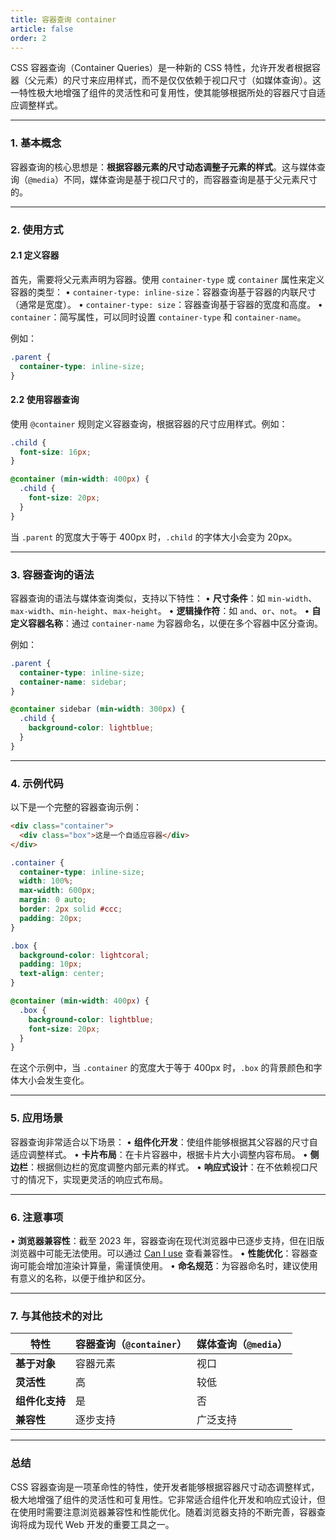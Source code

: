 ```yaml
---
title: 容器查询 container
article: false
order: 2
---
```


CSS 容器查询（Container Queries）是一种新的 CSS 特性，允许开发者根据容器（父元素）的尺寸来应用样式，而不是仅仅依赖于视口尺寸（如媒体查询）。这一特性极大地增强了组件的灵活性和可复用性，使其能够根据所处的容器尺寸自适应调整样式。

---

### **1. 基本概念**
容器查询的核心思想是：**根据容器元素的尺寸动态调整子元素的样式**。这与媒体查询（`@media`）不同，媒体查询是基于视口尺寸的，而容器查询是基于父元素尺寸的。

---

### **2. 使用方式**
#### **2.1 定义容器**
首先，需要将父元素声明为容器。使用 `container-type` 或 `container` 属性来定义容器的类型：
• `container-type: inline-size`：容器查询基于容器的内联尺寸（通常是宽度）。
• `container-type: size`：容器查询基于容器的宽度和高度。
• `container`：简写属性，可以同时设置 `container-type` 和 `container-name`。

例如：
```css
.parent {
  container-type: inline-size;
}
```

#### **2.2 使用容器查询**
使用 `@container` 规则定义容器查询，根据容器的尺寸应用样式。例如：
```css
.child {
  font-size: 16px;
}

@container (min-width: 400px) {
  .child {
    font-size: 20px;
  }
}
```
当 `.parent` 的宽度大于等于 400px 时，`.child` 的字体大小会变为 20px。

---

### **3. 容器查询的语法**
容器查询的语法与媒体查询类似，支持以下特性：
• **尺寸条件**：如 `min-width`、`max-width`、`min-height`、`max-height`。
• **逻辑操作符**：如 `and`、`or`、`not`。
• **自定义容器名称**：通过 `container-name` 为容器命名，以便在多个容器中区分查询。

例如：
```css
.parent {
  container-type: inline-size;
  container-name: sidebar;
}

@container sidebar (min-width: 300px) {
  .child {
    background-color: lightblue;
  }
}
```

---

### **4. 示例代码**
以下是一个完整的容器查询示例：
```html
<div class="container">
  <div class="box">这是一个自适应容器</div>
</div>
```

```css
.container {
  container-type: inline-size;
  width: 100%;
  max-width: 600px;
  margin: 0 auto;
  border: 2px solid #ccc;
  padding: 20px;
}

.box {
  background-color: lightcoral;
  padding: 10px;
  text-align: center;
}

@container (min-width: 400px) {
  .box {
    background-color: lightblue;
    font-size: 20px;
  }
}
```
在这个示例中，当 `.container` 的宽度大于等于 400px 时，`.box` 的背景颜色和字体大小会发生变化。

---

### **5. 应用场景**
容器查询非常适合以下场景：
• **组件化开发**：使组件能够根据其父容器的尺寸自适应调整样式。
• **卡片布局**：在卡片容器中，根据卡片大小调整内容布局。
• **侧边栏**：根据侧边栏的宽度调整内部元素的样式。
• **响应式设计**：在不依赖视口尺寸的情况下，实现更灵活的响应式布局。

---

### **6. 注意事项**
• **浏览器兼容性**：截至 2023 年，容器查询在现代浏览器中已逐步支持，但在旧版浏览器中可能无法使用。可以通过 [Can I use](https://caniuse.com/css-container-queries) 查看兼容性。
• **性能优化**：容器查询可能会增加渲染计算量，需谨慎使用。
• **命名规范**：为容器命名时，建议使用有意义的名称，以便于维护和区分。

---

### **7. 与其他技术的对比**
| 特性           | 容器查询（`@container`） | 媒体查询（`@media`） |
| -------------- | ------------------------ | -------------------- |
| **基于对象**   | 容器元素                 | 视口                 |
| **灵活性**     | 高                       | 较低                 |
| **组件化支持** | 是                       | 否                   |
| **兼容性**     | 逐步支持                 | 广泛支持             |

---

### **总结**
CSS 容器查询是一项革命性的特性，使开发者能够根据容器尺寸动态调整样式，极大地增强了组件的灵活性和可复用性。它非常适合组件化开发和响应式设计，但在使用时需要注意浏览器兼容性和性能优化。随着浏览器支持的不断完善，容器查询将成为现代 Web 开发的重要工具之一。
